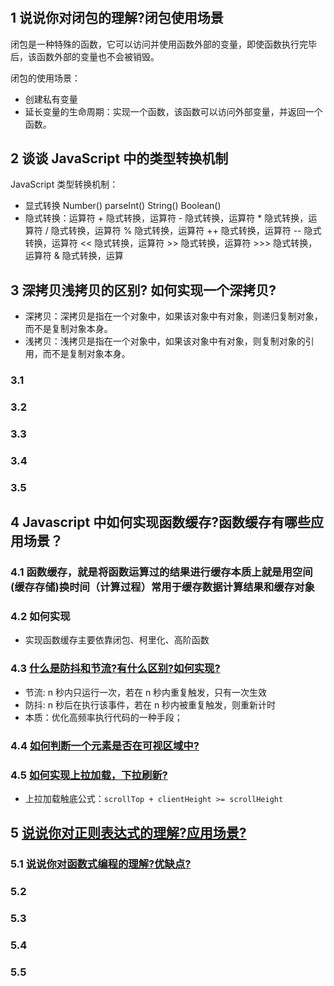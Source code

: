 #

## 1 说说你对闭包的理解?闭包使用场景

闭包是一种特殊的函数，它可以访问并使用函数外部的变量，即使函数执行完毕后，该函数外部的变量也不会被销毁。

闭包的使用场景：

- 创建私有变量
- 延长变量的生命周期：实现一个函数，该函数可以访问外部变量，并返回一个函数。

## 2 谈谈 JavaScript 中的类型转换机制

JavaScript 类型转换机制：

- 显式转换 Number() parseInt() String() Boolean()
- 隐式转换：运算符 + 隐式转换，运算符 - 隐式转换，运算符 \* 隐式转换，运算符 / 隐式转换，运算符 % 隐式转换，运算符 ++ 隐式转换，运算符 -- 隐式转换，运算符 << 隐式转换，运算符 >> 隐式转换，运算符 >>> 隐式转换，运算符 & 隐式转换，运算

## 3 深拷贝浅拷贝的区别? 如何实现一个深拷贝?

- 深拷贝：深拷贝是指在一个对象中，如果该对象中有对象，则递归复制对象，而不是复制对象本身。
- 浅拷贝：浅拷贝是指在一个对象中，如果该对象中有对象，则复制对象的引用，而不是复制对象本身。

### 3.1

### 3.2

### 3.3

### 3.4

### 3.5

## 4 Javascript 中如何实现函数缓存?函数缓存有哪些应用场景？

### 4.1 函数缓存，就是将函数运算过的结果进行缓存本质上就是用空间 (缓存存储)换时间（计算过程）常用于缓存数据计算结果和缓存对象

### 4.2 如何实现

- 实现函数缓存主要依靠闭包、柯里化、高阶函数

### 4.3 [什么是防抖和节流?有什么区别?如何实现?](../../public/1.example/1.FRONT_RW/1.节流_防抖.js)

- 节流: n 秒内只运行一次，若在 n 秒内重复触发，只有一次生效
- 防抖: n 秒后在执行该事件，若在 n 秒内被重复触发，则重新计时
- 本质：优化高频率执行代码的一种手段；

### 4.4 [如何判断一个元素是否在可视区域中?](../../public/1.example/1.FRONT_RW/2.可视区域.html)

### 4.5 [如何实现上拉加载，下拉刷新?](../../public/1.example/1.FRONT_RW/3.pull_to_refresh.js)

- 上拉加载触底公式：`scrollTop + clientHeight >= scrollHeight`

## 5 [说说你对正则表达式的理解?应用场景?](../../public/1.example/1.FRONT_RW/4.regex.js)

### 5.1 [说说你对函数式编程的理解?优缺点?](../../public/1.example/1.FRONT_RW/5.函数式编程.js)

### 5.2

### 5.3

### 5.4

### 5.5

